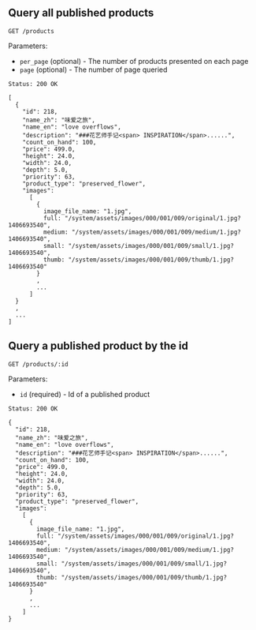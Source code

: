 ## Query all published products

```
GET /products
```
Parameters:

+ `per_page` (optional)                   - The number of products presented on each page
+ `page` (optional)                       - The number of page queried

```
Status: 200 OK

[
  { 
    "id": 218, 
    "name_zh": "味爱之旅", 
    "name_en": "love overflows", 
    "description": "###花艺师手记<span> INSPIRATION</span>......", 
    "count_on_hand": 100, 
    "price": 499.0, 
    "height": 24.0, 
    "width": 24.0, 
    "depth": 5.0, 
    "priority": 63,
    "product_type": "preserved_flower", 
    "images": 
      [
        {
          image_file_name: "1.jpg",
          full: "/system/assets/images/000/001/009/original/1.jpg?1406693540",
          medium: "/system/assets/images/000/001/009/medium/1.jpg?1406693540",
          small: "/system/assets/images/000/001/009/small/1.jpg?1406693540",
          thumb: "/system/assets/images/000/001/009/thumb/1.jpg?1406693540"
        }
        ,
        ...
      ]
  }
  ,
  ...
]
```

## Query a published product by the id

```
GET /products/:id
```

Parameters:

+ `id` (required)                   - Id of a published product

```
Status: 200 OK

{ 
  "id": 218, 
  "name_zh": "味爱之旅", 
  "name_en": "love overflows", 
  "description": "###花艺师手记<span> INSPIRATION</span>......", 
  "count_on_hand": 100, 
  "price": 499.0, 
  "height": 24.0, 
  "width": 24.0, 
  "depth": 5.0, 
  "priority": 63,
  "product_type": "preserved_flower", 
  "images": 
    [
      {
        image_file_name: "1.jpg",
        full: "/system/assets/images/000/001/009/original/1.jpg?1406693540",
        medium: "/system/assets/images/000/001/009/medium/1.jpg?1406693540",
        small: "/system/assets/images/000/001/009/small/1.jpg?1406693540",
        thumb: "/system/assets/images/000/001/009/thumb/1.jpg?1406693540"
      }
      ,
      ...
    ]
}
```
